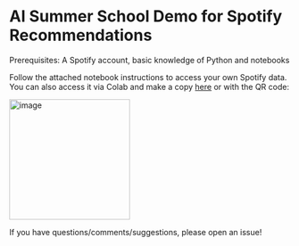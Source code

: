 # AI Summer School Demo for Spotify Recommendations

Prerequisites: A Spotify account, basic knowledge of Python and notebooks

Follow the attached notebook instructions to access your own Spotify data. You can also access it via Colab and make a copy [here](https://colab.research.google.com/drive/1jTR-JT6JwgGdnOMwJQgDWGWVPDim0qmM#scrollTo=ZXUtH4YU-56w) or with the QR code:

<img width="216" height="216" alt="image" src="https://github.com/user-attachments/assets/f548c52e-2793-4845-bb9d-8ef2e1ffb04c" /> 

If you have questions/comments/suggestions, please open an issue!
